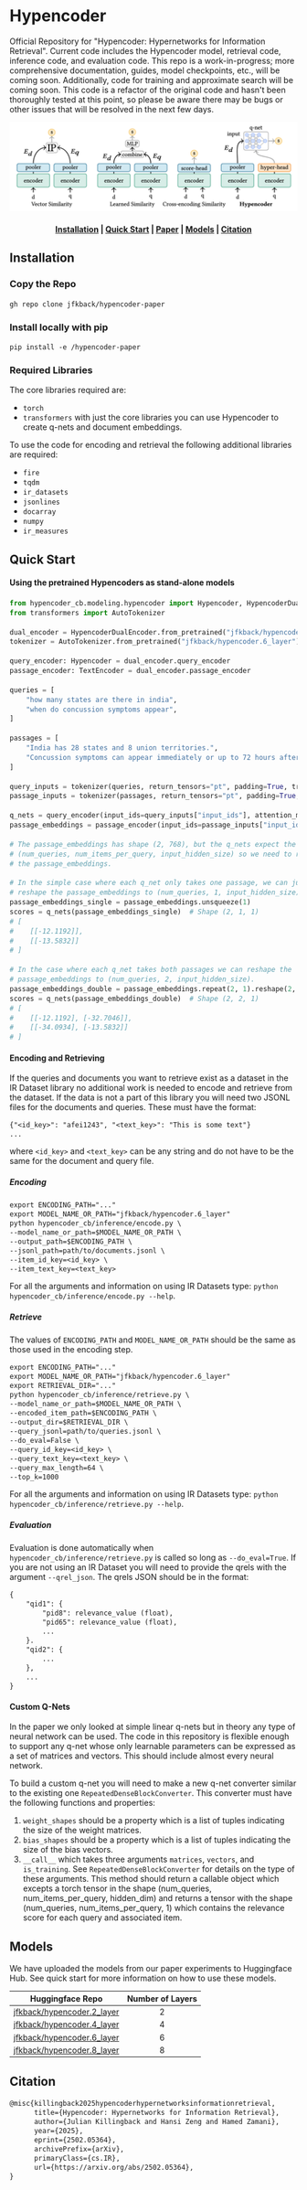 # Hypencoder
Official Repository for "Hypencoder: Hypernetworks for Information Retrieval". Current code includes the Hypencoder model, retrieval code, inference code, and evaluation code. This repo is a work-in-progress; more comprehensive documentation, guides, model checkpoints, etc., will be coming soon. Additionally, code for training and approximate search will be coming soon. This code is a refactor of the original code and hasn't been thoroughly tested at this point, so please be aware there may be bugs or other issues that will be resolved in the next few days. 

![main_image](./imgs/main_figure.jpg)

<h4 align="center">
    <p>
        <a href=#installation>Installation</a> |
        <a href=#quick-start>Quick Start</a> |
        <a href="https://arxiv.org/pdf/2502.05364">Paper</a> |
        <a href=#models>Models</a> |
        <a href="#cite">Citation</a>
    <p>
</h4>

## Installation
### Copy the Repo
```
gh repo clone jfkback/hypencoder-paper
```

### Install locally with pip
```
pip install -e /hypencoder-paper
```

### Required Libraries
The core libraries required are:
- `torch`
- `transformers`
with just the core libraries you can use Hypencoder to create q-nets and
document embeddings.

To use the code for encoding and retrieval the following additional libraries
are required:
- `fire`
- `tqdm`
- `ir_datasets`
- `jsonlines`
- `docarray`
- `numpy`
- `ir_measures`


## Quick Start
#### Using the pretrained Hypencoders as stand-alone models
```python
from hypencoder_cb.modeling.hypencoder import Hypencoder, HypencoderDualEncoder, TextEncoder
from transformers import AutoTokenizer

dual_encoder = HypencoderDualEncoder.from_pretrained("jfkback/hypencoder.6_layer")
tokenizer = AutoTokenizer.from_pretrained("jfkback/hypencoder.6_layer")

query_encoder: Hypencoder = dual_encoder.query_encoder
passage_encoder: TextEncoder = dual_encoder.passage_encoder

queries = [
    "how many states are there in india",
    "when do concussion symptoms appear",
]

passages = [
    "India has 28 states and 8 union territories.",
    "Concussion symptoms can appear immediately or up to 72 hours after the injury.",
]

query_inputs = tokenizer(queries, return_tensors="pt", padding=True, truncation=True)
passage_inputs = tokenizer(passages, return_tensors="pt", padding=True, truncation=True)

q_nets = query_encoder(input_ids=query_inputs["input_ids"], attention_mask=query_inputs["attention_mask"]).representation
passage_embeddings = passage_encoder(input_ids=passage_inputs["input_ids"], attention_mask=passage_inputs["attention_mask"]).representation

# The passage_embeddings has shape (2, 768), but the q_nets expect the shape
# (num_queries, num_items_per_query, input_hidden_size) so we need to reshape
# the passage_embeddings.

# In the simple case where each q_net only takes one passage, we can just
# reshape the passage_embeddings to (num_queries, 1, input_hidden_size).
passage_embeddings_single = passage_embeddings.unsqueeze(1)
scores = q_nets(passage_embeddings_single)  # Shape (2, 1, 1)
# [
#    [[-12.1192]],
#    [[-13.5832]]
# ]

# In the case where each q_net takes both passages we can reshape the
# passage_embeddings to (num_queries, 2, input_hidden_size).
passage_embeddings_double = passage_embeddings.repeat(2, 1).reshape(2, 2, -1)
scores = q_nets(passage_embeddings_double)  # Shape (2, 2, 1)
# [
#    [[-12.1192], [-32.7046]],
#    [[-34.0934], [-13.5832]]
# ]
```

#### Encoding and Retrieving
If the queries and documents you want to retrieve exist as a dataset in the IR Dataset library no additional work is needed to encode and retrieve from the dataset. If the data is not a part of this library you will need two JSONL files for the documents and queries. These must have the format:
```
{"<id_key>": "afei1243", "<text_key>": "This is some text"}
...
```
where `<id_key>` and `<text_key>` can be any string and do not have to be the same for the document and query file.

##### Encoding
```
export ENCODING_PATH="..."
export MODEL_NAME_OR_PATH="jfkback/hypencoder.6_layer"
python hypencoder_cb/inference/encode.py \
--model_name_or_path=$MODEL_NAME_OR_PATH \
--output_path=$ENCODING_PATH \
--jsonl_path=path/to/documents.jsonl \
--item_id_key=<id_key> \
--item_text_key=<text_key>
```
For all the arguments and information on using IR Datasets type:
`python hypencoder_cb/inference/encode.py --help`.

##### Retrieve
The values of `ENCODING_PATH` and `MODEL_NAME_OR_PATH` should be the same as
those used in the encoding step.
```
export ENCODING_PATH="..."
export MODEL_NAME_OR_PATH="jfkback/hypencoder.6_layer"
export RETRIEVAL_DIR="..."
python hypencoder_cb/inference/retrieve.py \
--model_name_or_path=$MODEL_NAME_OR_PATH \
--encoded_item_path=$ENCODING_PATH \
--output_dir=$RETRIEVAL_DIR \
--query_jsonl=path/to/queries.jsonl \
--do_eval=False \
--query_id_key=<id_key> \
--query_text_key=<text_key> \
--query_max_length=64 \
--top_k=1000
```
For all the arguments and information on using IR Datasets type:
`python hypencoder_cb/inference/retrieve.py --help`.

##### Evaluation
Evaluation is done automatically when `hypencoder_cb/inference/retrieve.py` is called so long as `--do_eval=True`. If you are not using an IR Dataset you will need to provide the qrels with the argument `--qrel_json`. The qrels JSON should be in the format:
```
{
    "qid1": {
        "pid8": relevance_value (float),
        "pid65": relevance_value (float),
        ...
    }.
    "qid2": {
        ...
    },
    ...
}
```

#### Custom Q-Nets
In the paper we only looked at simple linear q-nets but in theory any type of neural network can be used. The code in this repository is flexible enough to support any q-net whose only learnable parameters can be expressed as a set of matrices and vectors. This should include almost every neural network.

To build a custom q-net you will need to make a new q-net converter similar to the existing one `RepeatedDenseBlockConverter`. This converter must have the following functions and properties:
1. `weight_shapes` should be a property which is a list of tuples indicating the size of the weight matrices.
2. `bias_shapes` should be a property which is a list of tuples indicating the size of the bias vectors.
3. `__call__` which takes three arguments `matrices`, `vectors`,  and `is_training`. See `RepeatedDenseBlockConverter` for details on the type of these arguments. This method should
return a callable object which excepts a torch tensor in the shape (num_queries, num_items_per_query, hidden_dim) and returns a tensor with the shape (num_queries, num_items_per_query, 1) which contains the relevance score for each query and associated item.


## Models
We have uploaded the models from our paper experiments to Huggingface Hub. See quick start for more information on how to use these models.
<center>

| Huggingface Repo | Number of Layers |
|:------------------:|:------------------:|
| [jfkback/hypencoder.2_layer](https://huggingface.co/jfkback/hypencoder.2_layer) |          2        |
| [jfkback/hypencoder.4_layer](https://huggingface.co/jfkback/hypencoder.4_layer) |          4        |
| [jfkback/hypencoder.6_layer](https://huggingface.co/jfkback/hypencoder.6_layer) |          6        |
| [jfkback/hypencoder.8_layer](https://huggingface.co/jfkback/hypencoder.8_layer) |          8        |
</center>

## Citation
```
@misc{killingback2025hypencoderhypernetworksinformationretrieval,
      title={Hypencoder: Hypernetworks for Information Retrieval},
      author={Julian Killingback and Hansi Zeng and Hamed Zamani},
      year={2025},
      eprint={2502.05364},
      archivePrefix={arXiv},
      primaryClass={cs.IR},
      url={https://arxiv.org/abs/2502.05364},
}
```